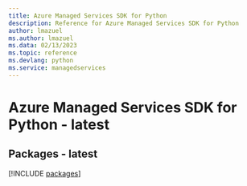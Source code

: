```yaml
---
title: Azure Managed Services SDK for Python
description: Reference for Azure Managed Services SDK for Python
author: lmazuel
ms.author: lmazuel
ms.data: 02/13/2023
ms.topic: reference
ms.devlang: python
ms.service: managedservices
---
```

# Azure Managed Services SDK for Python - latest
## Packages - latest
[!INCLUDE [packages](managed-services-index.md)]